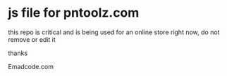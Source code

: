 # js file for pntoolz.com

this repo is critical and is being used for an online store right now, do not remove or edit it


thanks

Emadcode.com